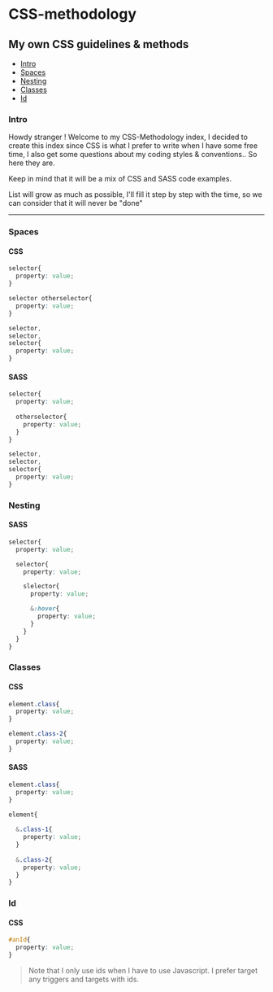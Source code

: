 # CSS-methodology
My own CSS guidelines &amp; methods
--- 

- [Intro](#intro)
- [Spaces](#spaces)
- [Nesting](#nesting)
- [Classes](#classes)
- [Id](#id)

### Intro

Howdy stranger ! 
Welcome to my CSS-Methodology index, I decided to create this index since CSS is what I prefer to write when I have some free time, I also get some questions about my coding styles & conventions.. So here they are. 

Keep in mind that it will be a mix of CSS and SASS code examples.

List will grow as much as possible, I'll fill it step by step with the time, so we can consider that it will never be "done"

----

### Spaces
#### CSS
```css
selector{
  property: value;
}

selector otherselector{
  property: value;
}

selector,
selector,
selector{
  property: value;
}
```
#### SASS
```css
selector{
  property: value;
  
  otherselector{
    property: value;
  }
}

selector,
selector,
selector{
  property: value;
}
```

### Nesting
#### SASS
```css
selector{
  property: value;

  selector{
    property: value;

    slelector{
      property: value;

      &:hover{
        property: value;
      }
    }
  }
}
```

### Classes
#### CSS 
```css
element.class{
  property: value;
}

element.class-2{
  property: value;
}
```

#### SASS
```css
element.class{
  property: value;
}

element{
  
  &.class-1{
    property: value;
  }
  
  &.class-2{
    property: value;
  }
}
```



### Id
#### CSS 
```css
#anId{
  property: value;
}
```

> Note that I only use ids when I have to use Javascript. I prefer target any triggers and targets with ids.

